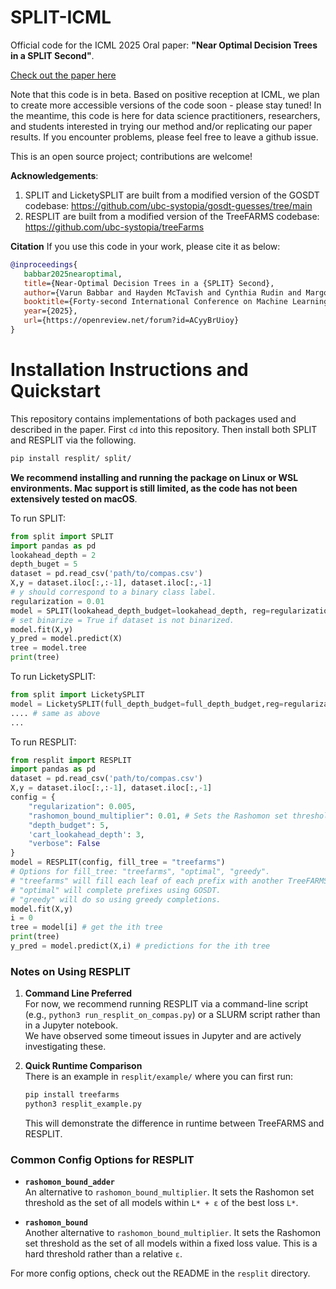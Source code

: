 # SPLIT-ICML
Official code for the ICML 2025 Oral paper: **"Near Optimal Decision Trees in a SPLIT Second"**.

[Check out the paper here](https://arxiv.org/pdf/2502.15988)

Note that this code is in beta. Based on positive reception at ICML, we plan to create more accessible versions of the code soon - please stay tuned! In the meantime, this code is here for data science practitioners, researchers, and students interested in trying our method and/or replicating our paper results. If you encounter problems, please feel free to leave a github issue.

This is an open source project; contributions are welcome! 

**Acknowledgements**: 
1. SPLIT and LicketySPLIT are built from a modified version of the GOSDT codebase: https://github.com/ubc-systopia/gosdt-guesses/tree/main
2. RESPLIT are built from a modified version of the TreeFARMS codebase: https://github.com/ubc-systopia/treeFarms
   
**Citation**
If you use this code in your work, please cite it as below:
```bibtex
@inproceedings{
   babbar2025nearoptimal,
   title={Near-Optimal Decision Trees in a {SPLIT} Second},
   author={Varun Babbar and Hayden McTavish and Cynthia Rudin and Margo Seltzer},
   booktitle={Forty-second International Conference on Machine Learning},
   year={2025},
   url={https://openreview.net/forum?id=ACyyBrUioy}
}
```

# Installation Instructions and Quickstart

This repository contains implementations of both packages used and described in the paper. First `cd` into this repository. Then install both SPLIT and RESPLIT via the following. 
```bash
pip install resplit/ split/
```
**We recommend installing and running the package on Linux or WSL environments. Mac support is still limited, as the code has not been extensively tested on macOS**.

To run SPLIT:

```python
from split import SPLIT
import pandas as pd
lookahead_depth = 2
depth_buget = 5
dataset = pd.read_csv('path/to/compas.csv') 
X,y = dataset.iloc[:,:-1], dataset.iloc[:,-1]
# y should correspond to a binary class label. 
regularization = 0.01
model = SPLIT(lookahead_depth_budget=lookahead_depth, reg=regularization, full_depth_budget=depth_buget, verbose=False, binarize=False,time_limit=100)
# set binarize = True if dataset is not binarized.
model.fit(X,y)
y_pred = model.predict(X)
tree = model.tree
print(tree)
```
To run LicketySPLIT:
```python
from split import LicketySPLIT
model = LicketySPLIT(full_depth_budget=full_depth_budget,reg=regularization)
.... # same as above
...
```

To run RESPLIT:

```python
from resplit import RESPLIT
import pandas as pd
dataset = pd.read_csv('path/to/compas.csv') 
X,y = dataset.iloc[:,:-1], dataset.iloc[:,-1]
config = {
    "regularization": 0.005,
    "rashomon_bound_multiplier": 0.01, # Sets the Rashomon set threshold as the set of all models which are within `(1+ε)L*` of the best loss `L*`.
    "depth_budget": 5,
    'cart_lookahead_depth': 3,
    "verbose": False
}
model = RESPLIT(config, fill_tree = "treefarms")
# Options for fill_tree: "treefarms", "optimal", "greedy".
# "treefarms" will fill each leaf of each prefix with another TreeFARMS Rashomon set.
# "optimal" will complete prefixes using GOSDT.
# "greedy" will do so using greedy completions. 
model.fit(X,y)
i = 0
tree = model[i] # get the ith tree
print(tree)
y_pred = model.predict(X,i) # predictions for the ith tree
```

### Notes on Using RESPLIT

1. **Command Line Preferred**  
   For now, we recommend running RESPLIT via a command-line script (e.g., `python3 run_resplit_on_compas.py`) or a SLURM script rather than in a Jupyter notebook.  
   We have observed some timeout issues in Jupyter and are actively investigating these.

2. **Quick Runtime Comparison**  
   There is an example in `resplit/example/` where you can first run:

   ```bash
   pip install treefarms
   python3 resplit_example.py
   ```
   This will demonstrate the difference in runtime between TreeFARMS and RESPLIT.

### Common Config Options for RESPLIT

- **`rashomon_bound_adder`**  
  An alternative to `rashomon_bound_multiplier`. It sets the Rashomon set threshold as the set of all models within `L* + ε` of the best loss `L*`.

- **`rashomon_bound`**  
  Another alternative to `rashomon_bound_multiplier`. It sets the Rashomon set threshold as the set of all models within a fixed loss value. This is a hard threshold rather than a relative `ε`.

For more config options, check out the README in the `resplit` directory.
